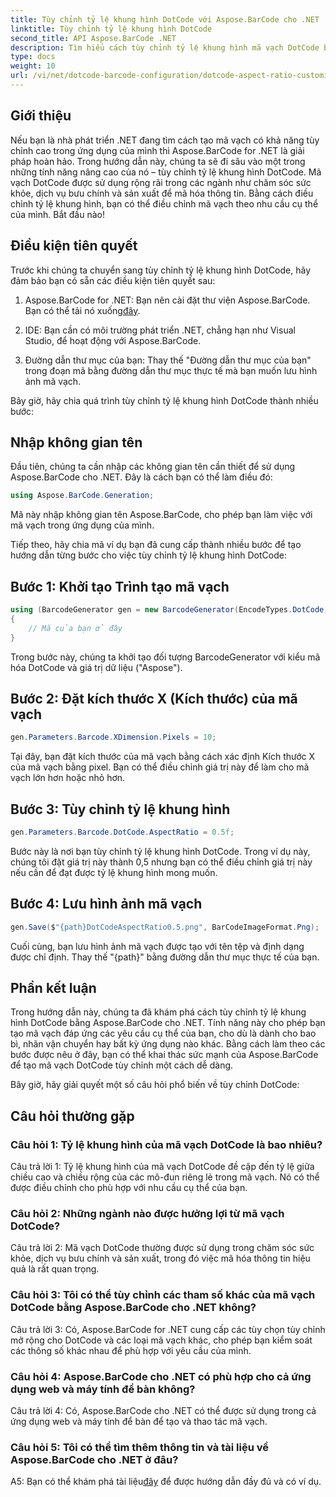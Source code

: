```yaml
---
title: Tùy chỉnh tỷ lệ khung hình DotCode với Aspose.BarCode cho .NET
linktitle: Tùy chỉnh tỷ lệ khung hình DotCode
second_title: API Aspose.BarCode .NET
description: Tìm hiểu cách tùy chỉnh tỷ lệ khung hình mã vạch DotCode bằng Aspose.BarCode cho .NET. Tạo mã vạch phù hợp cho ứng dụng của bạn một cách dễ dàng.
type: docs
weight: 10
url: /vi/net/dotcode-barcode-configuration/dotcode-aspect-ratio-customization/
---
```

## Giới thiệu

Nếu bạn là nhà phát triển .NET đang tìm cách tạo mã vạch có khả năng tùy chỉnh cao trong ứng dụng của mình thì Aspose.BarCode for .NET là giải pháp hoàn hảo. Trong hướng dẫn này, chúng ta sẽ đi sâu vào một trong những tính năng nâng cao của nó – tùy chỉnh tỷ lệ khung hình DotCode. Mã vạch DotCode được sử dụng rộng rãi trong các ngành như chăm sóc sức khỏe, dịch vụ bưu chính và sản xuất để mã hóa thông tin. Bằng cách điều chỉnh tỷ lệ khung hình, bạn có thể điều chỉnh mã vạch theo nhu cầu cụ thể của mình. Bắt đầu nào!

## Điều kiện tiên quyết

Trước khi chúng ta chuyển sang tùy chỉnh tỷ lệ khung hình DotCode, hãy đảm bảo bạn có sẵn các điều kiện tiên quyết sau:

1.  Aspose.BarCode for .NET: Bạn nên cài đặt thư viện Aspose.BarCode. Bạn có thể tải nó xuống[đây](https://releases.aspose.com/barcode/net/).

2. IDE: Bạn cần có môi trường phát triển .NET, chẳng hạn như Visual Studio, để hoạt động với Aspose.BarCode.

3. Đường dẫn thư mục của bạn: Thay thế "Đường dẫn thư mục của bạn" trong đoạn mã bằng đường dẫn thư mục thực tế mà bạn muốn lưu hình ảnh mã vạch.

Bây giờ, hãy chia quá trình tùy chỉnh tỷ lệ khung hình DotCode thành nhiều bước:

## Nhập không gian tên

Đầu tiên, chúng ta cần nhập các không gian tên cần thiết để sử dụng Aspose.BarCode cho .NET. Đây là cách bạn có thể làm điều đó:

```csharp
using Aspose.BarCode.Generation;
```

Mã này nhập không gian tên Aspose.BarCode, cho phép bạn làm việc với mã vạch trong ứng dụng của mình.

Tiếp theo, hãy chia mã ví dụ bạn đã cung cấp thành nhiều bước để tạo hướng dẫn từng bước cho việc tùy chỉnh tỷ lệ khung hình DotCode:

## Bước 1: Khởi tạo Trình tạo mã vạch

```csharp
using (BarcodeGenerator gen = new BarcodeGenerator(EncodeTypes.DotCode, "Aspose"))
{
    // Mã của bạn ở đây
}
```

Trong bước này, chúng ta khởi tạo đối tượng BarcodeGenerator với kiểu mã hóa DotCode và giá trị dữ liệu ("Aspose").

## Bước 2: Đặt kích thước X (Kích thước) của mã vạch

```csharp
gen.Parameters.Barcode.XDimension.Pixels = 10;
```

Tại đây, bạn đặt kích thước của mã vạch bằng cách xác định Kích thước X của mã vạch bằng pixel. Bạn có thể điều chỉnh giá trị này để làm cho mã vạch lớn hơn hoặc nhỏ hơn.

## Bước 3: Tùy chỉnh tỷ lệ khung hình

```csharp
gen.Parameters.Barcode.DotCode.AspectRatio = 0.5f;
```

Bước này là nơi bạn tùy chỉnh tỷ lệ khung hình DotCode. Trong ví dụ này, chúng tôi đặt giá trị này thành 0,5 nhưng bạn có thể điều chỉnh giá trị này nếu cần để đạt được tỷ lệ khung hình mong muốn.

## Bước 4: Lưu hình ảnh mã vạch

```csharp
gen.Save($"{path}DotCodeAspectRatio0.5.png", BarCodeImageFormat.Png);
```

Cuối cùng, bạn lưu hình ảnh mã vạch được tạo với tên tệp và định dạng được chỉ định. Thay thế "{path}" bằng đường dẫn thư mục thực tế của bạn.

## Phần kết luận

Trong hướng dẫn này, chúng ta đã khám phá cách tùy chỉnh tỷ lệ khung hình DotCode bằng Aspose.BarCode cho .NET. Tính năng này cho phép bạn tạo mã vạch đáp ứng các yêu cầu cụ thể của bạn, cho dù là dành cho bao bì, nhãn vận chuyển hay bất kỳ ứng dụng nào khác. Bằng cách làm theo các bước được nêu ở đây, bạn có thể khai thác sức mạnh của Aspose.BarCode để tạo mã vạch DotCode tùy chỉnh một cách dễ dàng.

Bây giờ, hãy giải quyết một số câu hỏi phổ biến về tùy chỉnh DotCode:

## Câu hỏi thường gặp

### Câu hỏi 1: Tỷ lệ khung hình của mã vạch DotCode là bao nhiêu?

Câu trả lời 1: Tỷ lệ khung hình của mã vạch DotCode đề cập đến tỷ lệ giữa chiều cao và chiều rộng của các mô-đun riêng lẻ trong mã vạch. Nó có thể được điều chỉnh cho phù hợp với nhu cầu cụ thể của bạn.

### Câu hỏi 2: Những ngành nào được hưởng lợi từ mã vạch DotCode?

Câu trả lời 2: Mã vạch DotCode thường được sử dụng trong chăm sóc sức khỏe, dịch vụ bưu chính và sản xuất, trong đó việc mã hóa thông tin hiệu quả là rất quan trọng.

### Câu hỏi 3: Tôi có thể tùy chỉnh các tham số khác của mã vạch DotCode bằng Aspose.BarCode cho .NET không?

Câu trả lời 3: Có, Aspose.BarCode for .NET cung cấp các tùy chọn tùy chỉnh mở rộng cho DotCode và các loại mã vạch khác, cho phép bạn kiểm soát các thông số khác nhau để phù hợp với yêu cầu của mình.

### Câu hỏi 4: Aspose.BarCode cho .NET có phù hợp cho cả ứng dụng web và máy tính để bàn không?

Câu trả lời 4: Có, Aspose.BarCode cho .NET có thể được sử dụng trong cả ứng dụng web và máy tính để bàn để tạo và thao tác mã vạch.

### Câu hỏi 5: Tôi có thể tìm thêm thông tin và tài liệu về Aspose.BarCode cho .NET ở đâu?

A5: Bạn có thể khám phá tài liệu[đây](https://reference.aspose.com/barcode/net/) để được hướng dẫn đầy đủ và có ví dụ.